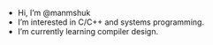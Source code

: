 -  Hi, I’m @manmshuk
-  I’m interested in C/C++ and systems programming.
-  I’m currently learning compiler design.


<!---
manmshuk/manmshuk is a ✨ special ✨ repository because its `README.md` (this file) appears on your GitHub profile.
You can click the Preview link to take a look at your changes.
--->
